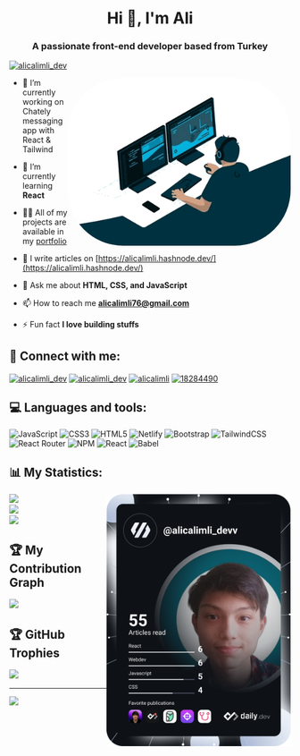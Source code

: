 <h1 align="center">Hi 👋, I'm Ali</h1>
<h3 align="center">A passionate front-end developer based from Turkey</h3>

<p align="left"> <a href="https://twitter.com/alicalimli_dev" target="blank"><img src="https://img.shields.io/twitter/follow/alicalimli_dev?logo=twitter&style=for-the-badge" alt="alicalimli_dev" /></a> </p>

<img align="right" alt="Coding" style="border-radius:100px;" width="400" src="/tech.gif"/>

- 🔭 I’m currently working on Chately messaging app with React & Tailwind

- 🌱 I’m currently learning **React**

- 👨‍💻 All of my projects are available in my [portfolio](https://alicalimli.netlify.app/)

- 📝 I write articles on [https://alicalimli.hashnode.dev/](https://alicalimli.hashnode.dev/)

- 💬 Ask me about **HTML, CSS, and JavaScript**

- 📫 How to reach me **alicalimli76@gmail.com**

- ⚡ Fun fact **I love building stuffs**

## 🔗‍ Connect with me:
<p align="left">
<a href="https://codepen.io/alicalimli_dev" target="blank"><img align="center" src="https://raw.githubusercontent.com/rahuldkjain/github-profile-readme-generator/master/src/images/icons/Social/codepen.svg" alt="alicalimli_dev" height="30" width="40" /></a>
<a href="https://twitter.com/alicalimli_dev" target="blank"><img align="center" src="https://raw.githubusercontent.com/rahuldkjain/github-profile-readme-generator/master/src/images/icons/Social/twitter.svg" alt="alicalimli_dev" height="30" width="40" /></a>
<a href="https://linkedin.com/in/alicalimli" target="blank"><img align="center" src="https://raw.githubusercontent.com/rahuldkjain/github-profile-readme-generator/master/src/images/icons/Social/linked-in-alt.svg" alt="alicalimli" height="30" width="40" /></a>
<a href="https://stackoverflow.com/users/18284490" target="blank"><img align="center" src="https://raw.githubusercontent.com/rahuldkjain/github-profile-readme-generator/master/src/images/icons/Social/stack-overflow.svg" alt="18284490" height="30" width="40" /></a>
</p>


## 💻 Languages and tools:
![JavaScript](https://img.shields.io/badge/javascript-%23323330.svg?style=for-the-badge&logo=javascript&logoColor=%23F7DF1E) ![CSS3](https://img.shields.io/badge/css3-%231572B6.svg?style=for-the-badge&logo=css3&logoColor=white) ![HTML5](https://img.shields.io/badge/html5-%23E34F26.svg?style=for-the-badge&logo=html5&logoColor=white) ![Netlify](https://img.shields.io/badge/netlify-%23000000.svg?style=for-the-badge&logo=netlify&logoColor=#00C7B7) ![Bootstrap](https://img.shields.io/badge/bootstrap-%23563D7C.svg?style=for-the-badge&logo=bootstrap&logoColor=white) ![TailwindCSS](https://img.shields.io/badge/tailwindcss-%2338B2AC.svg?style=for-the-badge&logo=tailwind-css&logoColor=white) ![React Router](https://img.shields.io/badge/React_Router-CA4245?style=for-the-badge&logo=react-router&logoColor=white) ![NPM](https://img.shields.io/badge/NPM-%23000000.svg?style=for-the-badge&logo=npm&logoColor=white) ![React](https://img.shields.io/badge/react-%2320232a.svg?style=for-the-badge&logo=react&logoColor=%2361DAFB) ![Babel](https://img.shields.io/badge/Babel-F9DC3e?style=for-the-badge&logo=babel&logoColor=black)

## 📊 My Statistics:

<a align="right" href="https://app.daily.dev/alicalimli_devv"><img align="right" width="330" src="/devcard.svg" width="400" alt="Ali Calimli's Dev Card"/></a>

![](https://github-readme-stats.vercel.app/api?username=alicalimli&theme=monokai&hide_border=true&include_all_commits=true&count_private=false)<br/>
![](https://github-readme-streak-stats.herokuapp.com/?user=alicalimli&theme=monokai&hide_border=true)<br/>
![](https://github-readme-stats.vercel.app/api/top-langs/?username=alicalimli&theme=monokai&hide_border=true&include_all_commits=true&count_private=false&layout=compact)

## 🏆 My Contribution Graph
![](https://activity-graph.herokuapp.com/graph?username=alicalimli&theme=monokai)

## 🏆 GitHub Trophies
![](https://github-profile-trophy.vercel.app/?username=alicalimli&theme=monokai&no-frame=false&no-bg=false&margin-w=4)

---
[![](https://visitcount.itsvg.in/api?id=alicalimli&icon=9&color=0)](https://visitcount.itsvg.in)



